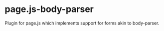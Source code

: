 page.js-body-parser
===================

Plugin for page.js which implements support for forms akin to body-parser.
